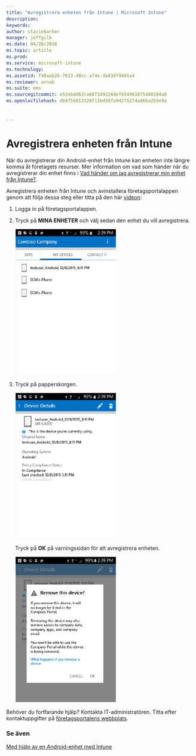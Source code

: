```yaml
---
title: "Avregistrera enheten från Intune | Microsoft Intune"
description: 
keywords: 
author: staciebarker
manager: jeffgilb
ms.date: 04/28/2016
ms.topic: article
ms.prod: 
ms.service: microsoft-intune
ms.technology: 
ms.assetid: f40aab26-7613-48cc-a74e-de83df9465a4
ms.reviewer: arnab
ms.suite: ems
ms.sourcegitcommit: e52ebdd62ca68f1d9226def654961075400184a8
ms.openlocfilehash: db9755013320f11bd58fa94275274ad6ba2b5e9a


---
```



# Avregistrera enheten från Intune

När du avregistrerar din Android-enhet från Intune kan enheten inte längre komma åt företagets resurser.  Mer information om vad som händer när du avregistrerar din enhet finns i [Vad händer om jag avregistrerar min enhet från Intune?](what-happens-if-you-unenroll-your-device-from-intune-android.md).

Avregistrera enheten från Intune och avinstallera företagsportalappen genom att följa dessa steg eller titta på den här [videon](http://aka.ms/gyq2du):

1.  Logga in på företagsportalappen.

2.  Tryck på **MINA ENHETER** och välj sedan den enhet du vill avregistrera.

    ![android-company-portal-unenroll-choose-device](./media/andr-1-my-devices-choose.png)

3.  Tryck på papperskorgen.

    ![android-company-portal-unenroll-tap-trash](./media/andr-2-tap-trashcan.png)

    Tryck på **OK** på varningssidan för att avregistrera enheten.

    ![android-company-portal-unenroll-warning](./media/andr-3-warning-about-remove.png)

Behöver du fortfarande hjälp? Kontakta IT-administratören. Titta efter kontaktuppgifter på [företagsportalens webbplats](http://portal.manage.microsoft.com).

### Se även
[Med hjälp av en Android-enhet med Intune](using-your-android-device-with-intune.md)


<!--HONumber=Jun16_HO4-->


